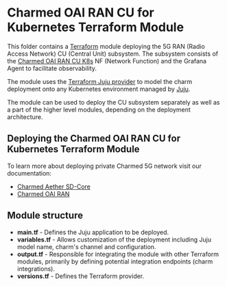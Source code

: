 # Charmed OAI RAN CU for Kubernetes Terraform Module

This folder contains a [Terraform][Terraform] module deploying the 5G RAN (Radio Access Network) CU (Central Unit) subsystem. 
The subsystem consists of the [Charmed OAI RAN CU K8s][Charmed OAI RAN CU K8s] NF (Network Function) and the Grafana Agent to facilitate observability. 

The module uses the [Terraform Juju provider][Terraform Juju provider] to model the charm deployment onto any Kubernetes environment managed by [Juju][Juju].

The module can be used to deploy the CU subsystem separately as well as a part of the higher level modules, depending on the deployment architecture.

## Deploying the Charmed OAI RAN CU for Kubernetes Terraform Module

To learn more about deploying private Charmed 5G network visit our documentation:
- [Charmed Aether SD-Core][Charmed Aether SD-Core]
- [Charmed OAI RAN][Charmed OAI RAN]

## Module structure

- **main.tf** - Defines the Juju application to be deployed.
- **variables.tf** - Allows customization of the deployment including Juju model name, charm's channel and configuration.
- **output.tf** - Responsible for integrating the module with other Terraform modules, primarily by defining potential integration endpoints (charm integrations).
- **versions.tf** - Defines the Terraform provider.

[Terraform]: https://www.terraform.io/
[Terraform Juju provider]: https://registry.terraform.io/providers/juju/juju/latest
[Juju]: https://juju.is
[Charmed OAI RAN CU K8s]: https://charmhub.io/oai-ran-cu-k8s
[Charmed Aether SD-Core]: https://canonical-charmed-aether-sd-core.readthedocs-hosted.com/en/latest/tutorials
[Charmed OAI RAN]: https://canonical-charmed-oai-ran.readthedocs-hosted.com/en/latest/tutorials
